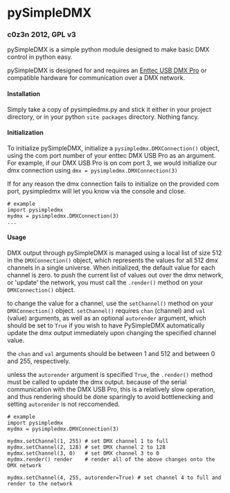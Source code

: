 pySimpleDMX
===========

### c0z3n 2012, GPL v3 ###


pySimpleDMX is a simple python module designed to make basic DMX control in python easy.

pySimpleDMX is designed for and requires an [Enttec USB DMX Pro](http://www.enttec.com/index.php?main_menu=Products&pn=70304&show=description&name=dmxusbpro) or compatible hardware for communication over a DMX network.

#### Installation ####
Simply take a copy of pysimpledmx.py and stick it either in your project directory, or in your python `site packages` directory. Nothing fancy.

#### Initialization ####
To initialize pySimpleDMX, initialize a `pysimpledmx.DMXConnection()` object, using the com port number of your enttec DMX USB Pro as an argument. For example, if our DMX USB Pro is on com port 3, we would initialize our dmx connection using `dmx = pysimpledmx.DMXConnection(3)`

If for any reason the dmx connection fails to initialize on the provided com port, pysimpledmx will let you know via the console and close. 

    # example    
    import pysimpledmx
    mydmx = pysimpledmx.DMXConnection(3)
    ...


#### Usage ####
DMX output through pySimpleDMX is managed using a local list of size 512 in the `DMXConnection()` object, which represents the values for all 512 dmx channels in a single universe. When initialized, the default value for each channel is zero. to push the current list of values out over the dmx network, or 'update' the network, you must call the `.render()` method on your `DMXConnection()` object.

to change the value for a channel, use the `setChannel()` method on your `DMXConnection()` object. `setChannel()` requires `chan` (channel) and `val` (value) arguments, as well as an optional `autorender` argument, which should be set to `True` if you wish to have PySimpleDMX automatically update the dmx output immediately upon changing the specified channel value.

the `chan` and `val` arguments should be between 1 and 512 and between 0 and 255, respectively.

unless the `autorender` argument is specified `True`, the `.render()` method must be called to update the dmx output. because of the serial communication with the DMX USB Pro, this is a relatively slow operation, and thus rendering should be done sparingly to avoid bottlenecking and setting `autorender` is not reccomended.


    # example    
    import pysimpledmx
    mydmx = pysimpledmx.DMXConnection(3)
    
    mydmx.setChannel(1, 255) # set DMX channel 1 to full
    mydmx.setChannel(2, 128) # set DMX channel 2 to 128
    mydmx.setChannel(3, 0)   # set DMX channel 3 to 0
    mydmx.render() render    # render all of the above changes onto the DMX network

    mydmx.setChannel(4, 255, autorender=True) # set channel 4 to full and render to the network
